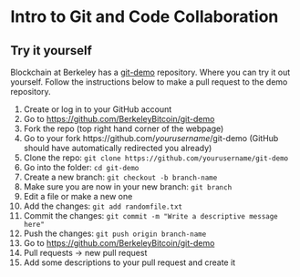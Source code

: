 # Intro to Git and Code Collaboration

## Try it yourself
Blockchain at Berkeley has a [git-demo](https://github.com/BerkeleyBitcoin/git-demo) repository. Where you can try it out yourself. Follow the instructions below to make a pull request to the demo repository.

1. Create or log in to your GitHub account
2. Go to https://github.com/BerkeleyBitcoin/git-demo
3. Fork the repo (top right hand corner of the webpage)
4. Go to your fork https:/<em></em>/<i></i>github.com/<em>yourusername</em>/git-demo (GitHub should have automatically redirected you already)
5. Clone the repo: `git clone https://github.com/yourusername/git-demo`
6. Go into the folder: `cd git-demo`
7. Create a new branch: `git checkout -b branch-name`
8. Make sure you are now in your new branch: `git branch`
9. Edit a file or make a new one
10. Add the changes: `git add randomfile.txt`
11. Commit the changes: `git commit -m "Write a descriptive message here"`
12. Push the changes: `git push origin branch-name`
13. Go to https://github.com/BerkeleyBitcoin/git-demo
14. Pull requests -> new pull request
15. Add some descriptions to your pull request and create it
